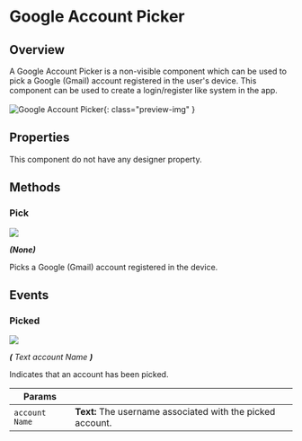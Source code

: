# Google Account Picker

## Overview
A Google Account Picker is a non-visible component which can be used to pick a Google (Gmail) account registered in the user's device. This component can be used to create a login/register like system in the app.
<br><br>
![Google Account Picker](/assets/images/components/google/google-account-picker/preview.gif){: class="preview-img" }


## Properties
This component do not have any designer property.



## Methods


### Pick

![](/assets/images/components//google/google-account-picker/m_pick.png)

_**\(**None**\)**_

Picks a Google (Gmail) account registered in the device.


## Events

### Picked

![](/assets/images/components//google/google-account-picker/e_picked.png)

_**\(** Text account Name **\)**_

Indicates that an account has been picked.

Params               | []()
-------------------- | ---------- 
`account Name`           | **Text:**  The username associated with the picked account.
